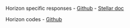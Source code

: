 Horizon specific responses
	- [Github](https://github.com/stellar/new-docs/blob/master/content/api/errors/http-status-codes/horizon-specific/index.mdx)
	- [Stellar doc](https://developers.stellar.org/api/errors/http-status-codes/horizon-specific/)

Horizon codes
	- [Github](https://github.com/stellar/new-docs/tree/master/content/api/errors/result-codes)
